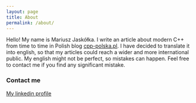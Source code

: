 ```yaml
---
layout: page
title: About
permalink: /about/
---
```


Hello!
My name is Mariusz Jaskółka. I write an article about modern C++ from time to time in Polish blog [cpp-polska.pl](https://cpp-polska.pl/). I have decided to translate it into english, so that my articles could reach a wider and more international public. My english might not be perfect, so mistakes can happen. Feel free to contact me if you find any significant mistake.

### Contact me

[My linkedin profile](https://www.linkedin.com/in/mariuszjaskolka)
